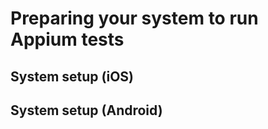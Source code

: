 Preparing your system to run Appium tests
=======

<a name="ios"></a>System setup (iOS)
--------

<a name="android"></a>System setup (Android)
--------

